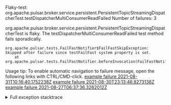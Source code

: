         
Flaky-test: org.apache.pulsar.broker.service.persistent.PersistentTopicStreamingDispatcherTest.testDispatcherMultiConsumerReadFailed
Number of failures: 3

org.apache.pulsar.broker.service.persistent.PersistentTopicStreamingDispatcherTest is flaky. The testDispatcherMultiConsumerReadFailed test method fails sporadically.

```
org.apache.pulsar.tests.FailFastNotifier$FailFastSkipException: Skipped after failure since testFailFast system property is set.
	at org.apache.pulsar.tests.FailFastNotifier.beforeInvocation(FailFastNotifier.java:88)

```

Usage tip: To enable automatic navigation to failure message, open the following links with CTRL/CMD-click.
[example failure 2021-08-31T10:16:40.1752238Z](https://github.com/apache/pulsar/runs/3471501156?check_suite_focus=true#step:10:1745)
[example failure 2021-08-30T23:13:46.8273138Z](https://github.com/apache/pulsar/runs/3467152431?check_suite_focus=true#step:9:1019)
[example failure 2021-08-27T06:37:36.3262012Z](https://github.com/apache/pulsar/runs/3440411059?check_suite_focus=true#step:9:2941)


<details>
<summary>Full exception stacktrace</summary>
<code><pre>
org.apache.pulsar.tests.FailFastNotifier$FailFastSkipException: Skipped after failure since testFailFast system property is set.
	at org.apache.pulsar.tests.FailFastNotifier.beforeInvocation(FailFastNotifier.java:88)

</pre></code>
</details>

